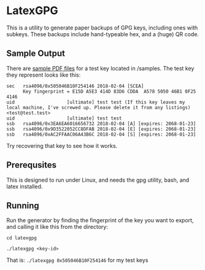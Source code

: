 # LatexGPG

This is a utility to generate paper backups of GPG keys, including ones with subkeys. These backups include hand-typeable hex, and a (huge) QR code.

## Sample Output
There are [sample PDF files](https://raw.githubusercontent.com/zeroping/latexgpg/master/samples/0x505046B10F254146.pdf) for a test key located in /samples. The test key they represent looks like this:
```
sec   rsa4096/0x505046B10F254146 2018-02-04 [SCEA]
      Key fingerprint = E15D A5E3 414D 83D6 CDDA  A578 5050 46B1 0F25 4146
uid                   [ultimate] test test (If this key leaves my local machine, I've screwed up. Please delete it from any listings) <test@test.test>
uid                   [ultimate] test test
ssb   rsa4096/0x3EA6EA6016656732 2018-02-04 [A] [expires: 2068-01-23]
ssb   rsa4096/0x9D3522052CC8DFAB 2018-02-04 [E] [expires: 2068-01-23]
ssb   rsa4096/0xAC2FFAAC06A43B6C 2018-02-04 [S] [expires: 2068-01-23]
```

Try recovering that key to see how it works.

## Prerequsites

This is designed to run under Linux, and needs the gpg utility, bash, and latex installed.

## Running

Run the generator by finding the fingerprint of the key you want to export, and calling it like this from the directory:

`cd latexgpg`

`./latexgpg <key-id>`

That is:
`./latexgpg 0x505046B10F254146` for my test keys


